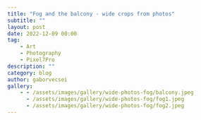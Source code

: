 ```yaml
---
title: "Fog and the balcony - wide crops from photos"
subtitle: ""
layout: post
date: 2022-12-09 00:00
tag:
    - Art
    - Photography
    - Pixel7Pro
description: ""
category: blog
author: gaborvecsei
gallery:
    - - /assets/images/gallery/wide-photos-fog/balcony.jpeg
      - /assets/images/gallery/wide-photos-fog/fog1.jpeg
      - /assets/images/gallery/wide-photos-fog/fog2.jpeg
---
```


